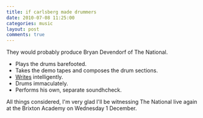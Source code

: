 ```yaml
---
title: if carlsberg made drummers
date: 2010-07-08 11:25:00
categories: music
layout: post
comments: true
---
```

They would probably produce Bryan Devendorf of The National.

- Plays the drums barefooted.
- Takes the demo tapes and composes the drum sections.
- [Writes][] intelligently.
- Drums immaculately.
- Performs his own, separate soundhcheck.

All things considered, I'm very glad I'll be witnessing The National
live again at the Brixton Academy on Wednesday 1 December.

[Writes]: http://brassland.org/news.php?story=270
